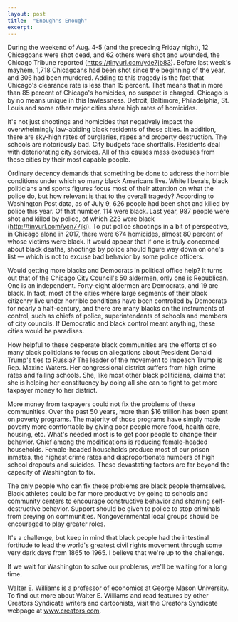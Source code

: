 ```yaml
---
layout: post
title:  "Enough's Enough"
excerpt:
---
```




During the weekend of Aug. 4-5 (and the preceding Friday night), 12 Chicagoans were shot dead, and 62 others were shot and wounded, the Chicago Tribune reported (https://tinyurl.com/yde7jb83). Before last week's mayhem, 1,718 Chicagoans had been shot since the beginning of the year, and 306 had been murdered. Adding to this tragedy is the fact that Chicago's clearance rate is less than 15 percent. That means that in more than 85 percent of Chicago's homicides, no suspect is charged. Chicago is by no means unique in this lawlessness. Detroit, Baltimore, Philadelphia, St. Louis and some other major cities share high rates of homicides.

It's not just shootings and homicides that negatively impact the overwhelmingly law-abiding black residents of these cities. In addition, there are sky-high rates of burglaries, rapes and property destruction. The schools are notoriously bad. City budgets face shortfalls. Residents deal with deteriorating city services. All of this causes mass exoduses from these cities by their most capable people.

Ordinary decency demands that something be done to address the horrible conditions under which so many black Americans live. White liberals, black politicians and sports figures focus most of their attention on what the police do, but how relevant is that to the overall tragedy? According to Washington Post data, as of July 9, 626 people had been shot and killed by police this year. Of that number, 114 were black. Last year, 987 people were shot and killed by police, of which 223 were black (http://tinyurl.com/ycn77jkj). To put police shootings in a bit of perspective, in Chicago alone in 2017, there were 674 homicides, almost 80 percent of whose victims were black. It would appear that if one is truly concerned about black deaths, shootings by police should figure way down on one's list — which is not to excuse bad behavior by some police officers.

Would getting more blacks and Democrats in political office help? It turns out that of the Chicago City Council's 50 aldermen, only one is Republican. One is an independent. Forty-eight aldermen are Democrats, and 19 are black. In fact, most of the cities where large segments of their black citizenry live under horrible conditions have been controlled by Democrats for nearly a half-century, and there are many blacks on the instruments of control, such as chiefs of police, superintendents of schools and members of city councils. If Democratic and black control meant anything, these cities would be paradises.

How helpful to these desperate black communities are the efforts of so many black politicians to focus on allegations about President Donald Trump's ties to Russia? The leader of the movement to impeach Trump is Rep. Maxine Waters. Her congressional district suffers from high crime rates and failing schools. She, like most other black politicians, claims that she is helping her constituency by doing all she can to fight to get more taxpayer money to her district.



More money from taxpayers could not fix the problems of these communities. Over the past 50 years, more than $16 trillion has been spent on poverty programs. The majority of those programs have simply made poverty more comfortable by giving poor people more food, health care, housing, etc. What's needed most is to get poor people to change their behavior. Chief among the modifications is reducing female-headed households. Female-headed households produce most of our prison inmates, the highest crime rates and disproportionate numbers of high school dropouts and suicides. These devastating factors are far beyond the capacity of Washington to fix.

The only people who can fix these problems are black people themselves. Black athletes could be far more productive by going to schools and community centers to encourage constructive behavior and shaming self-destructive behavior. Support should be given to police to stop criminals from preying on communities. Nongovernmental local groups should be encouraged to play greater roles.

It's a challenge, but keep in mind that black people had the intestinal fortitude to lead the world's greatest civil rights movement through some very dark days from 1865 to 1965. I believe that we're up to the challenge.

If we wait for Washington to solve our problems, we'll be waiting for a long time.

Walter E. Williams is a professor of economics at George Mason University. To find out more about Walter E. Williams and read features by other Creators Syndicate writers and cartoonists, visit the Creators Syndicate webpage at www.creators.com.
